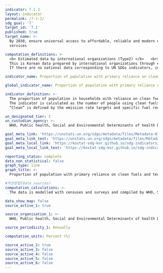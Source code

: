```yaml
---
indicator: 7.1.2
layout: indicator
permalink: /7-1-2/
sdg_goal: '7'
target_id: '7.1'
published: true
target_name: >-
  By 2030, ensure universal access to affordable, reliable and modern energy
  services

computation_definitions: >-
  <b> Estimated data by international organizations (Type2) </b>   <br>
  This is Korean data prepared by international organizations through estimation and modeling. <br>
  If there are no national data corresponding to UN SDGs indicators, international data are available for monitoring.

indicator_name: Proportion of population with primary reliance on clean fuels and technology

global_indicator_name: Proportion of population with primary reliance on clean fuels and technology

indicator_definition: >-
  The proportion of population in households with reliance on clean fuels and technologies.  <br>
  The indicator is calculated as the number of people using clean fuels and technologies for cooking, heating and lighting divided by total population reporting that any cooking, heating or lighting, expressed as percentage.  <br>
  “Clean” is defined by the emission rate targets and specific fuel recommendations (i.e. against unprocessed coal and kerosene) included in the normative guidance WHO guidelines for indoor air quality: household fuel combustion.

un_designated_tier: I
un_custodian_agency: >-
  WHO, Public health, Social and Environmental Determinants of health Department(PHE)

goal_meta_link: 'https://unstats.un.org/sdgs/metadata/files/Metadata-07-01-02.pdf'
goal_meta_link_text: 'https://unstats.un.org/sdgs/metadata/files/Metadata-07-01-02.pdf'
goal_meta_local_link: 'https://kostat-sdg-kor.github.io/sdg-indicators/public/data/Metadata-07-01-02_ENG.pdf'
goal_meta_local_link_text: 'https://kostat-sdg-kor.github.io/sdg-indicators/public/data/Metadata-07-01-02_ENG.pdf'

reporting_status: complete
data_non_statistical: false
graph_type: line
graph_title: >-
  Proportion of population with primary reliance on clean fuels and technology

#작성방법(Data sources)
computation_calculations: >-
  The data is modelled with censuses and surveys and compiled by WHO, Statistics department and related agencies.

data_show_map: false
source_active_1: true

source_organisation_1: >- 
  WHO, Public health, Social and Environmental Determinants of health Department(PHE)

source_periodicity_1: Annually 

computation_units: Percent (%)

source_active_2: true
source_active_3: false
source_active_4: false
source_active_5: false
source_active_6: false
---
```

